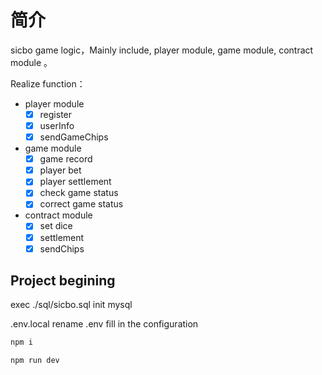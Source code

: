 # 简介

sicbo game logic，Mainly include, player module, game module, contract module 。

Realize function：

- player module
  - [x] register
  - [x] userInfo
  - [x] sendGameChips

- game module
  - [x] game record
  - [x] player bet
  - [x] player settlement
  - [x] check game status
  - [x] correct game status
- contract module
  - [x] set dice
  - [x] settlement
  - [x] sendChips

## Project begining

exec ./sql/sicbo.sql init mysql

 .env.local rename .env fill in the configuration

```bash
npm i

npm run dev
```

